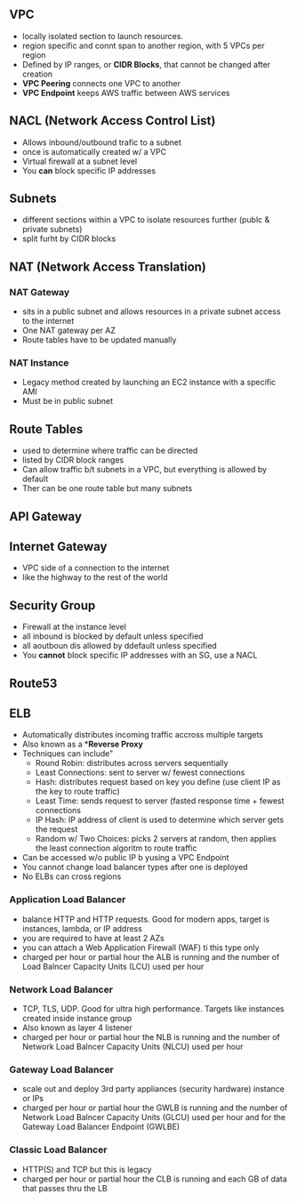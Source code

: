 ## VPC
- locally isolated section to launch resources.
- region specific and connt span to another region, with 5 VPCs per region
- Defined by IP ranges, or **CIDR Blocks**, that cannot be changed after creation
- **VPC Peering** connects one VPC to another
- **VPC Endpoint** keeps AWS traffic  between AWS services  

## NACL (Network Access Control List)
- Allows inbound/outbound trafic to a subnet
- once is automatically created w/ a VPC
- Virtual firewall at a subnet level
- You **can** block specific IP addresses

## Subnets
- different sections within a VPC to isolate resources further (publc & private subnets)
- split furht by CIDR blocks

## NAT (Network Access Translation)
### NAT Gateway
- sits in a public subnet and allows resources in a private subnet access to the internet
- One NAT gateway per AZ
- Route tables have to be updated manually

### NAT Instance
- Legacy method created by launching an EC2 instance with a specific AMI
- Must be in public subnet

## Route Tables
- used to determine where traffic can be directed
- listed by CIDR block ranges
- Can allow traffic b/t subnets in a VPC, but everything is allowed by default
- Ther can be one route table but many subnets

## API Gateway


## Internet Gateway
- VPC side of a connection to the internet
- like the highway to the rest of the world

## Security Group
- Firewall at the instance level
- all inbound is blocked by default unless specified
- all aoutboun dis allowed by ddefault unless specified
- You **cannot** block specific IP addresses with an SG, use a NACL 
## Route53
## ELB
- Automatically distributes incoming traffic accross multiple targets
- Also known as a ***Reverse Proxy**
- Techniques can include"
    - Round Robin: distributes across servers sequentially
    - Least Connections: sent to server w/ fewest connections 
    - Hash: distributes request based on key you define (use client IP as the key to route traffic)
    - Least Time: sends request to server (fasted response time + fewest connections
    - IP Hash: IP address of client is used to determine which server gets the request
    - Random w/ Two Choices: picks 2 servers at random, then applies the least connection algoritm to route traffic
- Can be accessed w/o public IP b yusing a VPC Endpoint
- You cannot change load balancer types after one is deployed
- No ELBs can cross regions
### Application Load Balancer
- balance HTTP and HTTP requests. Good for modern apps, target is instances, lambda, or IP address
- you are required to have at least 2 AZs
- you can attach a Web Application Firewall (WAF) ti this type only
- charged per hour or partial hour the ALB is running and the number of Load Balncer Capacity Units (LCU) used per hour
### Network Load Balancer
- TCP, TLS, UDP. Good for ultra high performance. Targets like instances created inside instance group
- Also known as layer 4 listener
- charged per hour or partial hour the NLB is running and the number of Network Load Balncer Capacity Units (NLCU) used per hour
### Gateway Load Balancer
- scale out and deploy 3rd party appliances (security hardware) instance or IPs
- charged per hour or partial hour the GWLB is running and the number of Network Load Balncer Capacity Units (GLCU) used per hour and for the Gateway Load Balancer Endpoint (GWLBE)
### Classic Load Balancer
- HTTP(S) and TCP but this is legacy
- charged per hour or partial hour the CLB is running and each GB of data that passes thru the LB
